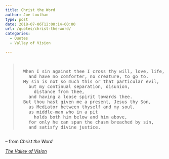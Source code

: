 ```yaml
---
title: Christ the Word
author: Joe Louthan
type: post
date: 2018-07-06T12:00:14+00:00
url: /quotes/christ-the-word/
categories:
  - Quotes
  - Valley of Vision

---
```

<pre><blockquote>
  When I sin against thee I cross thy will, love, life,
    and have no comforter, no creature, to go to.
  My sin is not so much this or that particular evil,
    but my continual separation, disunion,
      distance from thee,
    and having a loose spirit towards thee.
  But thou hast given me a present, Jesus thy Son,
    as Mediator between thyself and my soul,
    as middle-man who in a pit
      holds both him below and him above,
    for only he can span the chasm breached by sin,
    and satisfy divine justice.
</blockquote></pre>

&#8211; from _Christ the Word_
  
_<a href="https://www.amazon.com/dp/0851512283/ref=as_li_ss_til?tag=iamlipr-20&camp=0&creative=0&linkCode=as4&creativeASIN=0851512283&adid=0RV78G8G3F5B85VRF6EN&" target="_blank" rel="noopener">The Valley of Vision</a>_